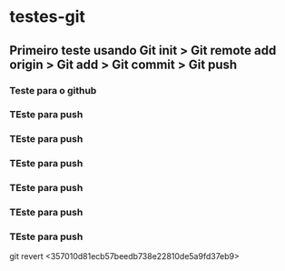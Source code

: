 # testes-git

## Primeiro teste usando Git init > Git remote add origin > Git add > Git commit > Git push


### Teste para o github

### TEste para push
### TEste para push
### TEste para push
### TEste para push
### TEste para push
### TEste para push
git revert <357010d81ecb57beedb738e22810de5a9fd37eb9>
